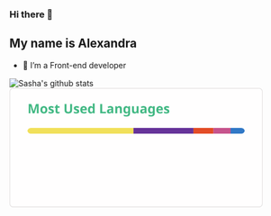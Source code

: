 ### Hi there 👋
## My name is Alexandra

- 🔭 I’m a Front-end developer


<img width="450em" align="center" src="https://github-readme-stats-kappa-one-23.vercel.app/api?username=alexandra-urberg&show_icons=true&include_all_commits=true&count_private=true&theme=vue" alt="Sasha's github stats" />

<img width="450em" align="center" src="https://raw.githubusercontent.com/alexandra-urberg/alexandra-urberg/refs/heads/gha/top-langs.svg" alt="Sasha's github stats" />
